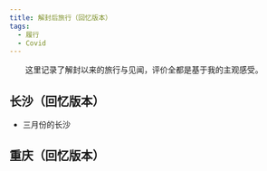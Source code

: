 ```yaml
---
title: 解封后旅行（回忆版本）
tags: 
  - 履行
  - Covid
---
```


<style>
p{
text-indent: 2em; /*首行缩进*/
}
</style>

这里记录了解封以来的旅行与见闻，评价全都是基于我的主观感受。

## 长沙（回忆版本）

- 三月份的长沙

## 重庆（回忆版本）
